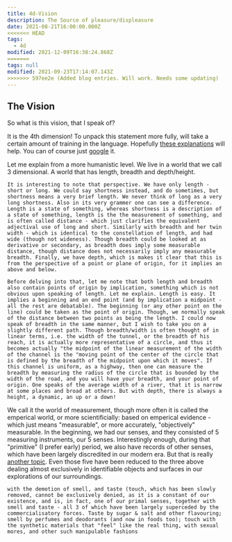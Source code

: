 ```yaml
---
title: 4d-Vision
description: The Source of pleasure/displeasure
date: 2021-08-21T16:00:00.000Z
<<<<<<< HEAD
tags:
  - 4d
modified: 2021-12-09T16:38:24.868Z
=======
tags: null
modified: 2021-09-23T17:14:07.143Z
>>>>>>> 597ee2e (Added blog entries. Will work. Needs some updating)
---
```


## The Vision

So what is this vision, that I speak of?

It is the 4th dimension! To unpack this statement more fully, will take a certain amount of training in the language. Hopefully [these explanations](dimensions.html) will help. You can of course just [google](https://duckduckgo.com/....) it.

Let me explain from a more humanistic level. We live in a world that we call 3 dimensional. A world that has length, breadth and depth/height.

```
It is interesting to note that perspective. We have only length - short or long. We could say shortness instead, and do sometimes, but shortness means a very brief length. We never think of long as a very long shortness. Also in its very grammer one can see a difference. Length is a state of something, whereas shortness is a description of a state of something, length is the the measurement of something, and is often called distance - which just clarifies the equivalent adjectival use of long and short. Similarly with breadth and her twin width - which is identical to the constellation of length, and had wide (though not wideness). Though breadth could be looked at as derivative or secondary, as breadth does imply some measurable distance, though distance does not necessarily imply any measurable breadth. Finally, we have depth, which is makes it clear that this is from the perspective of a point or plane of origin, for it implies an above and below.

Before delving into that, let me note that both length and breadth also contain points of origin by implication, something which is not obvious upon speaking of length. Let me explain. Length is easy. It implies a beginning and an end point (and by implication a midpoint - all the rest are debatable). The beginning (or any other point on the line) could be taken as the point of origin. Though, we normally speak of the distance between two points as being the length. I could now speak of breadth in the same manner, but I wish to take you on a slightly different path. Though breadth/width is often thought of in linear terms, i.e. the width of the tunnel, or the breadth of his reach, it is actually more representative of a circle, and thus it becomes actually "the midpoint of the linear measurement of the width of the channel is the "moving point of the center of the circle that is defined by the breadth of the midpoint upon which it moves". If this channel is uniform, as a highway, then one can measure the breadth by measuring the radius of the circle that is bounded by the width of the road, and you will have your breadth, and your point of origin. One speaks of the average width of a river, that it is narrow at some places and broad at others. But with depth, there is always a height, a dynamic, an up or a down!
```

We call it the world of measurement, though more often it is called the emperical world, or more scientificially: based on emperical evidence - which just means "measurable", or more accurately, "objectively" measurable. In the beginning, we had our senses, and they consisted of 5 measuring instruments, our 5 senses. Interestingly enough, during that "primitive" (I prefer early) period, we also have records of other senses, which have been largely discredited in our modern era. But that is really [another topic](neshama.html). Even those five have been reduced to the three above dealing almost exclusively in identifiable objects and surfaces in our explorations of our surroundings.

```
with the demotion of smell, and taste (touch, which has been slowly removed, cannot be exclusively denied, as it is a constant of our existence, and is, in fact, one of our primal senses, together with smell and taste - all 3 of which have been largely superceded by the commercialisatory forces. Taste by sugar & salt and other flavouring; smell by perfumes and deodorants (and now in foods too); touch with the synthetic materials that "feel" like the real thing, with sexual mores, and other such manipulable fashions
```
